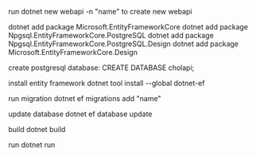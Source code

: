 run dotnet new webapi -n "name" to create new webapi

dotnet add package Microsoft.EntityFrameworkCore
dotnet add package Npgsql.EntityFrameworkCore.PostgreSQL
dotnet add package Npgsql.EntityFrameworkCore.PostgreSQL.Design
dotnet add package Microsoft.EntityFrameworkCore.Design

create postgresql database: CREATE DATABASE cholapi;

install entity framework
dotnet tool install --global dotnet-ef

run migration
dotnet ef migrations add "name"

update database
dotnet ef database update

build
dotnet build

run
dotnet run
